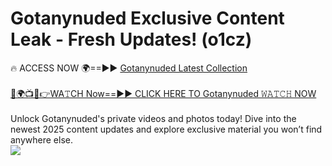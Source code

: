 # Gotanynuded Exclusive Content Leak - Fresh Updates! (o1cz)

🔥 ACCESS NOW 🌍==►► <a href="https://tinyurl.com/yc657z5k" rel="nofollow">Gotanynuded Latest Collection</a>
<br><br>
[🔴🌍📺📱👉WA𝚃CH Now==►► CLICK HERE TO Gotanynuded 𝚆𝙰𝚃𝙲𝙷 NOW](https://tinyurl.com/yc657z5k)
<br><br>
Unlock Gotanynuded's private videos and photos today! Dive into the newest 2025 content updates and explore exclusive material you won’t find anywhere else.
<br>
<a href="https://tinyurl.com/yc657z5k" rel="nofollow" data-target="animated-image.originalLink"><img src="https://camo.githubusercontent.com/8a4f000d20f83aca3bf7ec5f350d767afa0574a8a352519fd8cfa583a6f93a33/68747470733a2f2f692e696d6775722e636f6d2f644a486b345a712e676966" data-canonical-src="https://i.imgur.com/dJHk4Zq.gif" style="max-width: 100%; display: inline-block;" data-target="animated-image.originalImage"></a>
<br>
